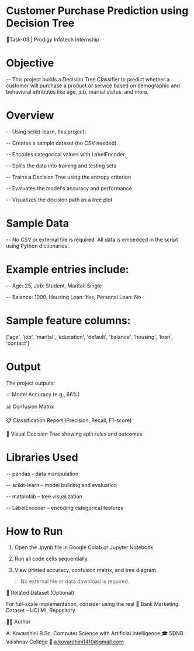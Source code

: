 
# Customer Purchase Prediction using Decision Tree

🎯Task-03 | Prodigy Infotech Internship


# Objective

-- This project builds a Decision Tree Classifier to predict whether a customer will purchase a product or service based on demographic and behavioral attributes like age, job, marital status, and more.

# Overview

-- Using scikit-learn, this project:

-- Creates a sample dataset (no CSV needed)

-- Encodes categorical values with LabelEncoder

-- Splits the data into training and testing sets

-- Trains a Decision Tree using the entropy criterion

-- Evaluates the model's accuracy and performance

-- Visualizes the decision path as a tree plot



# Sample Data

 -- No CSV or external file is required. All data is embedded in the script using Python dictionaries.

# Example entries include:

-- Age: 25, Job: Student, Marital: Single

-- Balance: 1000, Housing Loan: Yes, Personal Loan: No

# Sample feature columns:

['age', 'job', 'marital', 'education', 'default',
'balance', 'housing', 'loan', 'contact']



# Output

The project outputs:

✅ Model Accuracy (e.g., 66%)

📊 Confusion Matrix

📋 Classification Report (Precision, Recall, F1-score)

🌳 Visual Decision Tree showing split rules and outcomes



# Libraries Used

-- pandas – data manipulation

-- scikit-learn – model building and evaluation

-- matplotlib – tree visualization

-- LabelEncoder – encoding categorical features



# How to Run

1. Open the .ipynb file in Google Colab or Jupyter Notebook.

2. Run all code cells sequentially.

3. View printed accuracy, confusion matrix, and tree diagram.


> No external file or data download is required.


📘 Related Dataset (Optional)

For full-scale implementation, consider using the real 🔗 Bank Marketing Dataset – UCI ML Repository





👩‍💻 Author

A. Kovardhini
B.Sc. Computer Science with Artificial Intelligence
🎓 SDNB Vaishnav College
📧 a.kovardhini1410@gmail.com
